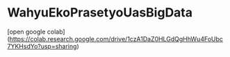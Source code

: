 # WahyuEkoPrasetyoUasBigData

[open google colab] (https://colab.research.google.com/drive/1czA1DaZ0HLGdQgHhWu4FoUbc7YKHsdYo?usp=sharing)

